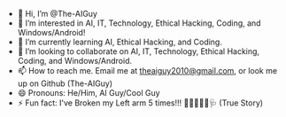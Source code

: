 - 👋 Hi, I’m @The-AIGuy
- 👀 I’m interested in AI, IT, Technology, Ethical Hacking, Coding, and Windows/Android!
- 🌱 I’m currently learning AI, Ethical Hacking, and Coding.
- 💞️ I’m looking to collaborate on AI, IT, Technology, Ethical Hacking, Coding, and Windows/Android.
- 📫 How to reach me. Email me at theaiguy2010@gmail.com, or look me up on Github (The-AIGuy)
- 😄 Pronouns: He/Him, AI Guy/Cool Guy
- ⚡ Fun fact: I've Broken my Left arm 5 times!!! 🙋🏼‍♂️🦴🏥🩺 (True Story)

<!---
The-AIGuy/The-AIGuy is a ✨ special ✨ repository because its `README.md` (this file) appears on your GitHub profile.
You can click the Preview link to take a look at your changes.
--->
